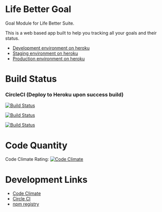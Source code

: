 Life Better Goal
====

Goal Module for Life Better Suite.

This is a web based app built to help you tracking all your goals and their status.

- [Development environment on heroku](http://dev.betterlife.io/)
- [Staging environment on heroku](http://staging.betterlife.io/)
- [Production environment on heroku](http://www.betterlife.io/)

Build Status
=====

### CircleCI (Deploy to Heroku upon success build)


[![Build Status](https://circleci.com/gh/betterlife/goal/tree/master.png?circle-token=83fba687a4197e2606dd67f7ace9d06e3e8d474b)](https://circleci.com/gh/betterlife/goal/tree/master)

[![Build Status](https://circleci.com/gh/betterlife/goal/tree/staging.png?circle-token=83fba687a4197e2606dd67f7ace9d06e3e8d474b)](https://circleci.com/gh/betterlife/goal/tree/staging)

[![Build Status](https://circleci.com/gh/betterlife/goal/tree/stable.png?circle-token=83fba687a4197e2606dd67f7ace9d06e3e8d474b)](https://circleci.com/gh/betterlife/goal/tree/stable)

Code Quantity
=====

Code Climate Rating: [![Code Climate](https://codeclimate.com/github/lifebetter/goal.png)](https://codeclimate.com/github/betterlife/goal)

Development Links
=====

* [Code Climate](https://codeclimate.com/github/betterlife/goal)
* [Circle CI](https://circleci.com/gh/betterlife/goal)
* [npm registry](https://www.npmjs.org/package/betterlife)
